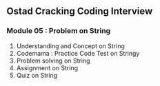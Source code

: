 ## Ostad Cracking Coding Interview 
### Module 05 : Problem on String
<ol>
  <li>Understanding and Concept on String</li>  
  <li>Codemama : Practice Code Test on Stringy</li>
  <li>Problem solving on String</li>
  <li>Assignment on String</li>
  <li>Quiz on String</li>
</ol>
  
